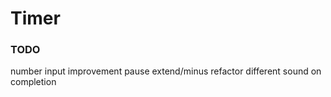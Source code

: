 # Timer

### TODO

number input improvement
pause
extend/minus refactor
different sound on completion
